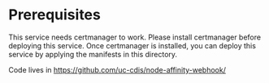 # Prerequisites

This service needs certmanager to work. Please install certmanager before deploying this service. Once certmanager is installed, you can deploy this service by applying the manifests in this directory.

Code lives in https://github.com/uc-cdis/node-affinity-webhook/
